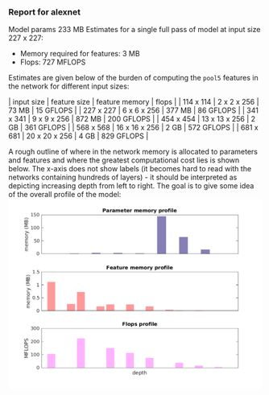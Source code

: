 ### Report for alexnet
Model params 233 MB 
Estimates for a single full pass of model at input size 227 x 227: 

* Memory required for features: 3 MB 
* Flops: 727 MFLOPS 

Estimates are given below of the burden of computing the `pool5` features in the network for different input sizes: 

| input size | feature size | feature memory | flops | 
 | 114 x 114 | 2 x 2 x 256 | 73 MB | 15 GFLOPS |
 | 227 x 227 | 6 x 6 x 256 | 377 MB | 86 GFLOPS |
 | 341 x 341 | 9 x 9 x 256 | 872 MB | 200 GFLOPS |
 | 454 x 454 | 13 x 13 x 256 | 2 GB | 361 GFLOPS |
 | 568 x 568 | 16 x 16 x 256 | 2 GB | 572 GFLOPS |
 | 681 x 681 | 20 x 20 x 256 | 4 GB | 829 GFLOPS |

A rough outline of where in the network memory is allocated to parameters and features and where the greatest computational cost lies is shown below.  The x-axis does not show labels (it becomes hard to read with the networks containing hundreds of layers) - it should be interpreted as depicting increasing depth from left to right.  The goal is to give some idea of the overall profile of the model: 
![alexnet profile](figs/alexnet.png)
